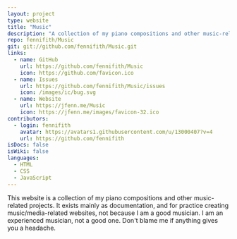 ```yaml
---
layout: project
type: website
title: "Music"
description: "A collection of my piano compositions and other music-related projects."
repo: fennifith/Music
git: git://github.com/fennifith/Music.git
links:
  - name: GitHub
    url: https://github.com/fennifith/Music
    icon: https://github.com/favicon.ico
  - name: Issues
    url: https://github.com/fennifith/Music/issues
    icon: /images/ic/bug.svg
  - name: Website
    url: https://jfenn.me/Music
    icon: https://jfenn.me/images/favicon-32.ico
contributors:
  - login: fennifith
    avatar: https://avatars1.githubusercontent.com/u/13000407?v=4
    url: https://github.com/fennifith
isDocs: false
isWiki: false
languages:
  - HTML
  - CSS
  - JavaScript
---
```


This website is a collection of my piano compositions and other music-related projects. It exists mainly as documentation, and for practice creating music/media-related websites, not because I am a good musician. I am an experienced musician, not a good one. Don't blame me if anything gives you a headache.

